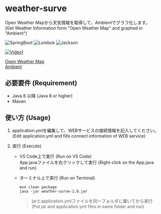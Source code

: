 # weather-surve
Open Weather Mapから天気情報を取得して、Ambientでグラフ化します。  
(Get Weather Information form "Open Weather Map" and graphed in "Ambient")

![SpringBoot](https://img.shields.io/badge/SpringBoot-2.5.3-green.svg)
![Lombok](https://img.shields.io/badge/Lombok-1.18.20-green.svg) 
![Jackson](https://img.shields.io/badge/Jackson-2.11.4-green.svg) 

[![Video1](https://img.youtube.com/vi/13LnWvSBatA/0.jpg)](https://youtu.be/13LnWvSBatA)

[Open Weather Map](https://openweathermap.org/)  
[Ambient](https://ambidata.io/)

## 必要要件 (Requirement)
- Java 8 以降 (Java 8 or higher)
- Maven

## 使い方 (Usage)
1. application.ymlを編集して、WEBサービスの接続情報を記入してください。  
(Edit application.yml and fills connect information of WEB service)  

2. 実行 (Execute)
    - VS Code上で実行 (Run on VS Code)  
      App.javaファイルを右クリックして実行 (Right-click on the App.java and run)
  
    - ターミナル上で実行 (Run on Terminal)  
      ```command
      mvn clean package
      java -jar weather-surve-1.0.jar
      ```
      > jarとapplication.ymlファイルを同一フォルダに置いてから実行 (Put jar and application.yml files in same folder and run)
